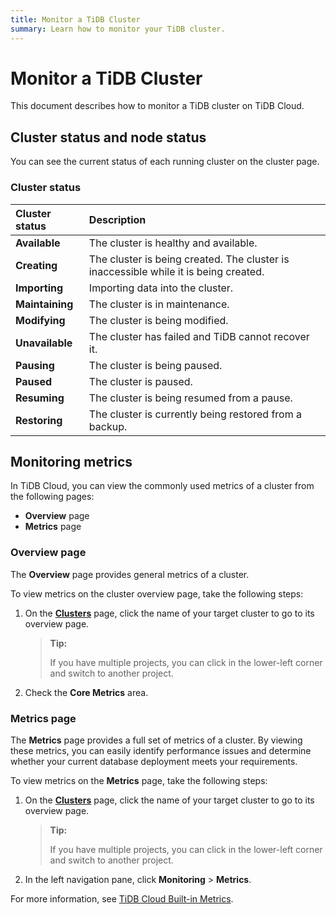 ```yaml
---
title: Monitor a TiDB Cluster
summary: Learn how to monitor your TiDB cluster.
---
```


# Monitor a TiDB Cluster

This document describes how to monitor a TiDB cluster on TiDB Cloud.

## Cluster status and node status

You can see the current status of each running cluster on the cluster page.

### Cluster status

| Cluster status | Description |
|:--|:--|
| **Available** | The cluster is healthy and available. |
| **Creating** | The cluster is being created. The cluster is inaccessible while it is being created. |
| **Importing** | Importing data into the cluster. |
| **Maintaining** | The cluster is in maintenance. |
| **Modifying** | The cluster is being modified. |
| **Unavailable** | The cluster has failed and TiDB cannot recover it. |
| **Pausing** | The cluster is being paused. |
| **Paused** | The cluster is paused. |
| **Resuming** | The cluster is being resumed from a pause. |
| **Restoring** | The cluster is currently being restored from a backup. |

## Monitoring metrics

In TiDB Cloud, you can view the commonly used metrics of a cluster from the following pages:

- **Overview** page
- **Metrics** page

### Overview page

The **Overview** page provides general metrics of a cluster.

To view metrics on the cluster overview page, take the following steps:

1. On the [**Clusters**](https://console.tidb.io/clusters) page, click the name of your target cluster to go to its overview page.

    > **Tip:**
    >
    > If you have multiple projects, you can click <MDSvgIcon name="icon-left-projects" /> in the lower-left corner and switch to another project.

2. Check the **Core Metrics** area.

### Metrics page

The **Metrics** page provides a full set of metrics of a cluster. By viewing these metrics, you can easily identify performance issues and determine whether your current database deployment meets your requirements.

To view metrics on the **Metrics** page, take the following steps:

1. On the [**Clusters**](https://console.tidb.io/clusters) page, click the name of your target cluster to go to its overview page.

    > **Tip:**
    >
    > If you have multiple projects, you can click <MDSvgIcon name="icon-left-projects" /> in the lower-left corner and switch to another project.

2. In the left navigation pane, click **Monitoring** > **Metrics**.

For more information, see [TiDB Cloud Built-in Metrics](/tidb-cloud/built-in-monitoring.md).

